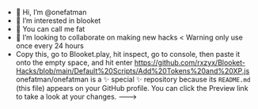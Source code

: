 - 👋 Hi, I’m @onefatman
- 👀 I’m interested in blooket
- 🌱 You can call me fat
- 💞️ I’m looking to collaborate on making new hacks
<
Warning only use once every 24 hours
- Copy this, go to Blooket.play, hit inspect,  go to console, then paste it onto the empty space, and hit enter https://github.com/rxzyx/Blooket-Hacks/blob/main/Default%20Scripts/Add%20Tokens%20and%20XP.js  
onefatman/onefatman is a ✨ special ✨ repository because its `README.md` (this file) appears on your GitHub profile.
You can click the Preview link to take a look at your changes.
--->
